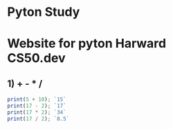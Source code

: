 # Pyton Study

# Website for pyton Harward CS50.dev

## 1) + - * /

```javascript
print(5 + 10); `15`
print(17 - 2); `17`
print(17 * 2); `34`
print(17 / 2); `8.5`
```
